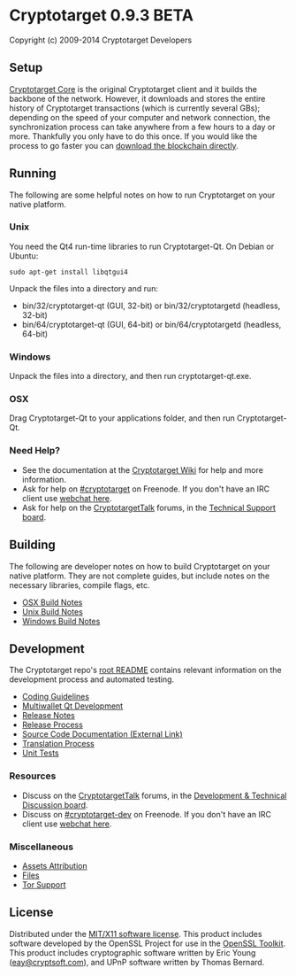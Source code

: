 Cryptotarget 0.9.3 BETA
=====================

Copyright (c) 2009-2014 Cryptotarget Developers


Setup
---------------------
[Cryptotarget Core](http://cryptotarget.com/en/download) is the original Cryptotarget client and it builds the backbone of the network. However, it downloads and stores the entire history of Cryptotarget transactions (which is currently several GBs); depending on the speed of your computer and network connection, the synchronization process can take anywhere from a few hours to a day or more. Thankfully you only have to do this once. If you would like the process to go faster you can [download the blockchain directly](bootstrap.md).

Running
---------------------
The following are some helpful notes on how to run Cryptotarget on your native platform. 

### Unix

You need the Qt4 run-time libraries to run Cryptotarget-Qt. On Debian or Ubuntu:

	sudo apt-get install libqtgui4

Unpack the files into a directory and run:

- bin/32/cryptotarget-qt (GUI, 32-bit) or bin/32/cryptotargetd (headless, 32-bit)
- bin/64/cryptotarget-qt (GUI, 64-bit) or bin/64/cryptotargetd (headless, 64-bit)



### Windows

Unpack the files into a directory, and then run cryptotarget-qt.exe.

### OSX

Drag Cryptotarget-Qt to your applications folder, and then run Cryptotarget-Qt.

### Need Help?

* See the documentation at the [Cryptotarget Wiki](https://en.cryptotarget.it/wiki/Main_Page)
for help and more information.
* Ask for help on [#cryptotarget](http://webchat.freenode.net?channels=cryptotarget) on Freenode. If you don't have an IRC client use [webchat here](http://webchat.freenode.net?channels=cryptotarget).
* Ask for help on the [CryptotargetTalk](https://cryptotargettalk.org/) forums, in the [Technical Support board](https://cryptotargettalk.org/index.php?board=4.0).

Building
---------------------
The following are developer notes on how to build Cryptotarget on your native platform. They are not complete guides, but include notes on the necessary libraries, compile flags, etc.

- [OSX Build Notes](build-osx.md)
- [Unix Build Notes](build-unix.md)
- [Windows Build Notes](build-msw.md)

Development
---------------------
The Cryptotarget repo's [root README](https://github.com/cryptotarget/cryptotarget/blob/master/README.md) contains relevant information on the development process and automated testing.

- [Coding Guidelines](coding.md)
- [Multiwallet Qt Development](multiwallet-qt.md)
- [Release Notes](release-notes.md)
- [Release Process](release-process.md)
- [Source Code Documentation (External Link)](https://dev.visucore.com/cryptotarget/doxygen/)
- [Translation Process](translation_process.md)
- [Unit Tests](unit-tests.md)

### Resources
* Discuss on the [CryptotargetTalk](https://cryptotargettalk.org/) forums, in the [Development & Technical Discussion board](https://cryptotargettalk.org/index.php?board=6.0).
* Discuss on [#cryptotarget-dev](http://webchat.freenode.net/?channels=cryptotarget) on Freenode. If you don't have an IRC client use [webchat here](http://webchat.freenode.net/?channels=cryptotarget-dev).

### Miscellaneous
- [Assets Attribution](assets-attribution.md)
- [Files](files.md)
- [Tor Support](tor.md)

License
---------------------
Distributed under the [MIT/X11 software license](http://www.opensource.org/licenses/mit-license.php).
This product includes software developed by the OpenSSL Project for use in the [OpenSSL Toolkit](http://www.openssl.org/). This product includes
cryptographic software written by Eric Young ([eay@cryptsoft.com](mailto:eay@cryptsoft.com)), and UPnP software written by Thomas Bernard.
